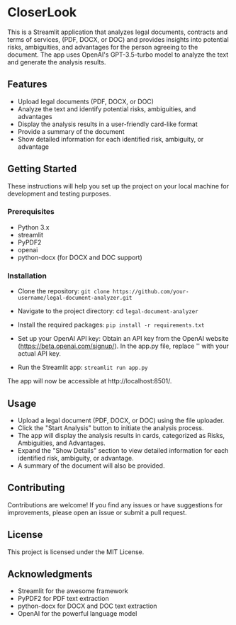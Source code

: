 # CloserLook
This is a Streamlit application that analyzes legal documents, contracts and terms of services, (PDF, DOCX, or DOC) and provides insights into potential risks, ambiguities, and advantages for the person agreeing to the document. The app uses OpenAI's GPT-3.5-turbo model to analyze the text and generate the analysis results.

## Features
- Upload legal documents (PDF, DOCX, or DOC)
- Analyze the text and identify potential risks, ambiguities, and advantages
- Display the analysis results in a user-friendly card-like format
- Provide a summary of the document
- Show detailed information for each identified risk, ambiguity, or advantage

## Getting Started
These instructions will help you set up the project on your local machine for development and testing purposes.

### Prerequisites
- Python 3.x
- streamlit
- PyPDF2
- openai
- python-docx (for DOCX and DOC support)
  
### Installation
- Clone the repository:
`git clone https://github.com/your-username/legal-document-analyzer.git`

- Navigate to the project directory:
cd `legal-document-analyzer`

- Install the required packages:
`pip install -r requirements.txt`

- Set up your OpenAI API key:
Obtain an API key from the OpenAI website (https://beta.openai.com/signup/).
In the app.py file, replace '' with your actual API key.

- Run the Streamlit app:
`streamlit run app.py`

The app will now be accessible at http://localhost:8501/.

## Usage
- Upload a legal document (PDF, DOCX, or DOC) using the file uploader.
- Click the "Start Analysis" button to initiate the analysis process.
- The app will display the analysis results in cards, categorized as Risks, Ambiguities, and Advantages.
- Expand the "Show Details" section to view detailed information for each identified risk, ambiguity, or advantage.
- A summary of the document will also be provided.
  
## Contributing
Contributions are welcome! If you find any issues or have suggestions for improvements, please open an issue or submit a pull request.

## License
This project is licensed under the MIT License.

## Acknowledgments
- Streamlit for the awesome framework
- PyPDF2 for PDF text extraction
- python-docx for DOCX and DOC text extraction
- OpenAI for the powerful language model
